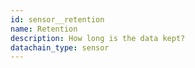 ```yaml
---
id: sensor__retention
name: Retention
description: How long is the data kept?
datachain_type: sensor
---
```

